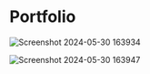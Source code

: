 # Portfolio
![Screenshot 2024-05-30 163934](https://github.com/Moazzum786/Portfolio/assets/100004601/45956487-b3fd-4044-a9cd-4f210f4a8b99)

![Screenshot 2024-05-30 163947](https://github.com/Moazzum786/Portfolio/assets/100004601/cc9dd683-d894-4a57-bd29-d82fdee63a6c)

